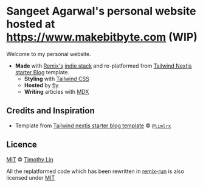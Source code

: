 # Sangeet Agarwal's personal website hosted at <https://www.makebitbyte.com> (WIP)

Welcome to my personal website.

- **Made** with [Remix's](https://remix.run/) [indie stack](https://github.com/remix-run/indie-stack) and re-platformed from [Tailwind Nextjs starter Blog](https://github.com/timlrx/tailwind-nextjs-starter-blog) template.
  - **Styling** with [Tailwind CSS](https://tailwindcss.com)
  - **Hosted** by [fly](https://fly.io)
  - **Writing** articles with [MDX](https://mdxjs.com/)

## Credits and Inspiration

- Template from [Tailwind nextjs starter blog template](https://github.com/timlrx/tailwind-nextjs-starter-blog) © [`@timlrx`](https://github.com/timlrx)

## Licence

[MIT](https://github.com/timlrx/tailwind-nextjs-starter-blog/blob/master/LICENSE) © [Timothy Lin](https://www.timrlx.com)

All the replatformed code which has been rewritten in [remix-run](https://remix.run/) is also licensed 
under [MIT](https://github.com/SangeetAgarwal/bitoflearning/blob/main/LICENSE)

